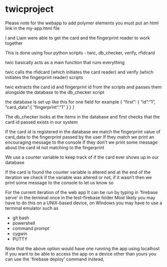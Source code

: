 # twicproject

Please note for the webapp to add polymer elements you must put an html link in the my-app.html file 

I and Liam were able to get the card and the fingerprint reader to work together

This is done using four python scripts - twic, db_checker, verify, rfidcard

twic basically acts as a main function that runs everything

twic calls the rfidcard (which initiates the card reader) and verify (which initiates the fingerprint reader) scripts

twic extracts the card id and fingerprint id from the scripts and passes them alongside the database to the db_checker script

the database is set up like this for one field for example
{
“first”: {
        “id”:“1”,
        “card_data”:{
                “fingerprint”:“1"
                }
    }
}

The db_checker looks at the items in the database and first checks that the card id passed exists in our system

If the card id is registered in the database we match the fingerprint value of card_data to the fingerprint passed by the user
If they match we print an encouraging message to the console
If they don’t we print some message about the card id not matching to the fingerprint

We use a counter variable to keep track of if the card ever shows up in our database

If the card is found the counter variable is altered and at the end of the iteration we check if the variable was altered or not, if it wasn’t then we print some message to the console to let us know so

For the current iteration of the web app
It can be run by typing in 'firebase serve' in the terminal once in the test-firebase folder
Most likely you may have to do this on a UNIX-based device, on Windows you may have to use a terminal emulator such as
- git bash
- powershell
- command prompt
- cygwin
- PUTTY

Note that the above option would have one running the app using localhost
If you want to be able to access the app on a device other than yours you can use the 'firebase deploy' command instead, 